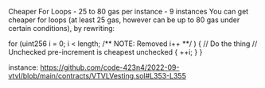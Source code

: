 Cheaper For Loops - 25 to 80 gas per instance - 9 instances
You can get cheaper for loops (at least 25 gas, however can be up to 80 gas under certain conditions), by rewriting:

 for (uint256 i = 0; i < length; /** NOTE: Removed i++ **/ ) {
                // Do the thing
                // Unchecked pre-increment is cheapest
                unchecked { ++i; }
        }       

instance:
https://github.com/code-423n4/2022-09-vtvl/blob/main/contracts/VTVLVesting.sol#L353-L355